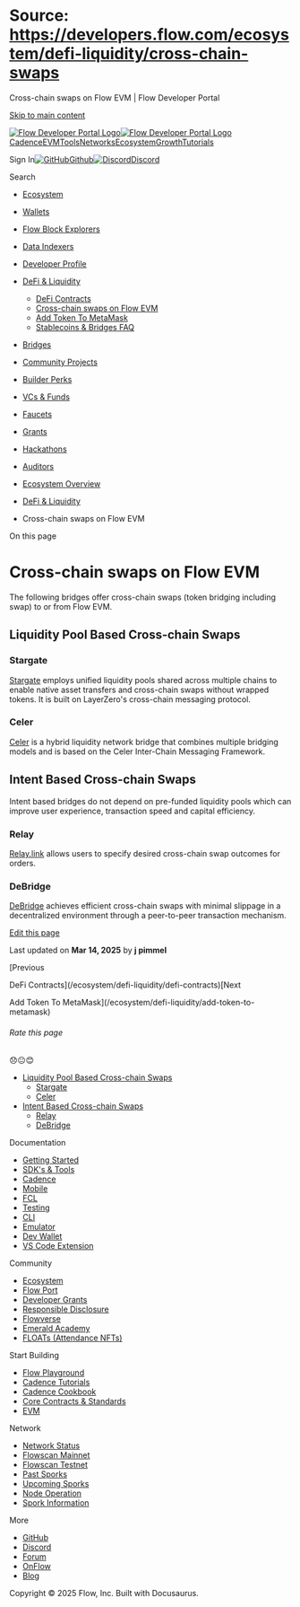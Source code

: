 # Source: https://developers.flow.com/ecosystem/defi-liquidity/cross-chain-swaps

Cross-chain swaps on Flow EVM | Flow Developer Portal



[Skip to main content](#__docusaurus_skipToContent_fallback)

[![Flow Developer Portal Logo](/img/flow-docs-logo-dark.png)![Flow Developer Portal Logo](/img/flow-docs-logo-light.png)](/)[Cadence](/build/flow)[EVM](/evm/about)[Tools](/tools/clients)[Networks](/networks/flow-networks)[Ecosystem](/ecosystem)[Growth](/growth)[Tutorials](/tutorials)

Sign In[![GitHub]()Github](https://github.com/onflow)[![Discord]()Discord](https://discord.gg/flow)

Search

* [Ecosystem](/ecosystem)
* [Wallets](/ecosystem/wallets)
* [Flow Block Explorers](/ecosystem/block-explorers)
* [Data Indexers](/ecosystem/data-indexers)
* [Developer Profile](/ecosystem/developer-profile)
* [DeFi & Liquidity](/ecosystem/defi-liquidity)

  + [DeFi Contracts](/ecosystem/defi-liquidity/defi-contracts)
  + [Cross-chain swaps on Flow EVM](/ecosystem/defi-liquidity/cross-chain-swaps)
  + [Add Token To MetaMask](/ecosystem/defi-liquidity/add-token-to-metamask)
  + [Stablecoins & Bridges FAQ](/ecosystem/defi-liquidity/faq)
* [Bridges](/ecosystem/bridges)
* [Community Projects](/ecosystem/projects)
* [Builder Perks](/ecosystem/builder-perks)
* [VCs & Funds](/ecosystem/vcs-and-funds)
* [Faucets](/ecosystem/faucets)
* [Grants](/ecosystem/grants)
* [Hackathons](/ecosystem/hackathons)
* [Auditors](/ecosystem/auditors)
* [Ecosystem Overview](/ecosystem/overview)

* [DeFi & Liquidity](/ecosystem/defi-liquidity)
* Cross-chain swaps on Flow EVM

On this page

# Cross-chain swaps on Flow EVM

The following bridges offer cross-chain swaps (token bridging including swap) to or from Flow EVM.

## Liquidity Pool Based Cross-chain Swaps[​](#liquidity-pool-based-cross-chain-swaps "Direct link to Liquidity Pool Based Cross-chain Swaps")

### Stargate[​](#stargate "Direct link to Stargate")

[Stargate](https://stargate.finance) employs unified liquidity pools shared across multiple chains to enable native asset transfers and cross-chain swaps
without wrapped tokens. It is built on LayerZero's cross-chain messaging protocol.

### Celer[​](#celer "Direct link to Celer")

[Celer](https://cbridge.celer.network) is a hybrid liquidity network bridge that combines multiple bridging models and is based on the Celer
Inter-Chain Messaging Framework.

## Intent Based Cross-chain Swaps[​](#intent-based-cross-chain-swaps "Direct link to Intent Based Cross-chain Swaps")

Intent based bridges do not depend on pre-funded liquidity pools which can improve user experience, transaction speed and capital efficiency.

### Relay[​](#relay "Direct link to Relay")

[Relay.link](https://relay.link/bridge/base) allows users to specify desired cross-chain swap outcomes for orders.

### DeBridge[​](#debridge "Direct link to DeBridge")

[DeBridge](https://app.debridge.finance/) achieves efficient cross-chain swaps with minimal slippage in a decentralized environment
through a peer-to-peer transaction mechanism.

[Edit this page](https://github.com/onflow/docs/tree/main/docs/ecosystem/defi-liquidity/cross-chain-swaps.md)

Last updated on **Mar 14, 2025** by **j pimmel**

[Previous

DeFi Contracts](/ecosystem/defi-liquidity/defi-contracts)[Next

Add Token To MetaMask](/ecosystem/defi-liquidity/add-token-to-metamask)

###### Rate this page

😞😐😊

* [Liquidity Pool Based Cross-chain Swaps](#liquidity-pool-based-cross-chain-swaps)
  + [Stargate](#stargate)
  + [Celer](#celer)
* [Intent Based Cross-chain Swaps](#intent-based-cross-chain-swaps)
  + [Relay](#relay)
  + [DeBridge](#debridge)

Documentation

* [Getting Started](/build/getting-started/contract-interaction)
* [SDK's & Tools](/tools)
* [Cadence](https://cadence-lang.org/docs/)
* [Mobile](/build/guides/mobile/overview)
* [FCL](/tools/clients/fcl-js)
* [Testing](/build/smart-contracts/testing)
* [CLI](/tools/flow-cli)
* [Emulator](/tools/emulator)
* [Dev Wallet](https://github.com/onflow/fcl-dev-wallet)
* [VS Code Extension](/tools/vscode-extension)

Community

* [Ecosystem](/ecosystem)
* [Flow Port](https://port.onflow.org/)
* [Developer Grants](https://github.com/onflow/developer-grants)
* [Responsible Disclosure](https://flow.com/flow-responsible-disclosure)
* [Flowverse](https://www.flowverse.co/)
* [Emerald Academy](https://academy.ecdao.org/)
* [FLOATs (Attendance NFTs)](https://floats.city/)

Start Building

* [Flow Playground](https://play.flow.com/)
* [Cadence Tutorials](https://cadence-lang.org/docs/tutorial/first-steps)
* [Cadence Cookbook](https://open-cadence.onflow.org)
* [Core Contracts & Standards](/build/core-contracts)
* [EVM](/evm/about)

Network

* [Network Status](https://status.onflow.org/)
* [Flowscan Mainnet](https://flowdscan.io/)
* [Flowscan Testnet](https://testnet.flowscan.io/)
* [Past Sporks](/networks/node-ops/node-operation/past-sporks)
* [Upcoming Sporks](/networks/node-ops/node-operation/upcoming-sporks)
* [Node Operation](/networks/node-ops)
* [Spork Information](/networks/node-ops/node-operation/spork)

More

* [GitHub](https://github.com/onflow)
* [Discord](https://discord.gg/flow)
* [Forum](https://forum.onflow.org/)
* [OnFlow](https://onflow.org/)
* [Blog](https://flow.com/blog)

Copyright © 2025 Flow, Inc. Built with Docusaurus.